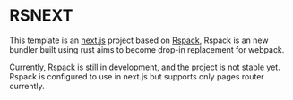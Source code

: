 # RSNEXT

This template is an [next.js](https://nextjs.org) project based on [Rspack](https://rspack.dev), Rspack is an new bundler built using rust aims to become drop-in replacement for webpack.

Currently, Rspack is still in development, and the project is not stable yet. Rspack is configured to use in next.js but supports only pages router currently.